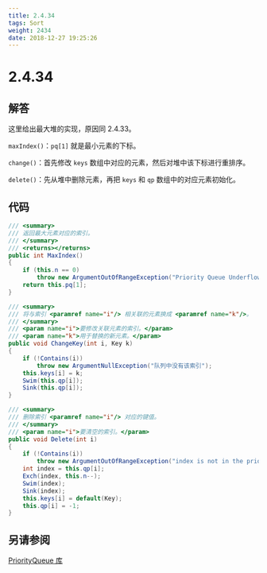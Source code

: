 ```yaml
---
title: 2.4.34
tags: Sort
weight: 2434
date: 2018-12-27 19:25:26
---
```


# 2.4.34


## 解答

这里给出最大堆的实现，原因同 2.4.33。

`maxIndex()`：`pq[1]` 就是最小元素的下标。

`change()`：首先修改 `keys` 数组中对应的元素，然后对堆中该下标进行重排序。

`delete()`：先从堆中删除元素，再把 `keys` 和 `qp` 数组中的对应元素初始化。

## 代码

```csharp
/// <summary>
/// 返回最大元素对应的索引。
/// </summary>
/// <returns></returns>
public int MaxIndex()
{
    if (this.n == 0)
        throw new ArgumentOutOfRangeException("Priority Queue Underflow");
    return this.pq[1];
}

/// <summary>
/// 将与索引 <paramref name="i"/> 相关联的元素换成 <paramref name="k"/>。
/// </summary>
/// <param name="i">要修改关联元素的索引。</param>
/// <param name="k">用于替换的新元素。</param>
public void ChangeKey(int i, Key k)
{
    if (!Contains(i))
        throw new ArgumentNullException("队列中没有该索引");
    this.keys[i] = k;
    Swim(this.qp[i]);
    Sink(this.qp[i]);
}

/// <summary>
/// 删除索引 <paramref name="i"/> 对应的键值。
/// </summary>
/// <param name="i">要清空的索引。</param>
public void Delete(int i)
{
    if (!Contains(i))
        throw new ArgumentOutOfRangeException("index is not in the priority queue");
    int index = this.qp[i];
    Exch(index, this.n--);
    Swim(index);
    Sink(index);
    this.keys[i] = default(Key);
    this.qp[i] = -1;
}
```

## 另请参阅

[PriorityQueue 库](https://github.com/ikesnowy/Algorithms-4th-Edition-in-Csharp/tree/master/2%20Sorting/2.4/PriorityQueue)

